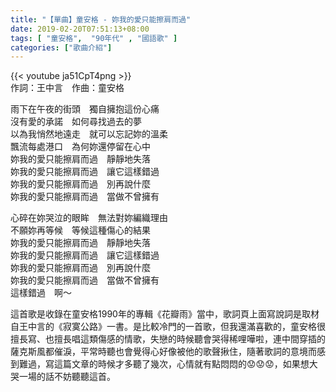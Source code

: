 ```yaml
---
title: "【單曲】童安格 - 妳我的愛只能擦肩而過"
date: 2019-02-20T07:51:13+08:00
tags: [ "童安格",  "90年代" , "國語歌" ] 
categories: ["歌曲介紹"]
---
```


{{< youtube ja51CpT4png >}}
<br/>
作詞：王中言　作曲：童安格  

雨下在午夜的街頭　獨自擁抱這份心痛  
沒有愛的承諾　如何尋找過去的夢  
以為我悄然地遠走　就可以忘記妳的溫柔  
飄流每處港口　為何妳還停留在心中  
妳我的愛只能擦肩而過　靜靜地失落  
妳我的愛只能擦肩而過　讓它這樣錯過  
妳我的愛只能擦肩而過　別再說什麼  
妳我的愛只能擦肩而過　當做不曾擁有  

心碎在妳哭泣的眼眸　無法對妳編織理由  
不願妳再等候　等候這種傷心的結果  
妳我的愛只能擦肩而過　靜靜地失落  
妳我的愛只能擦肩而過　讓它這樣錯過  
妳我的愛只能擦肩而過　別再說什麼  
妳我的愛只能擦肩而過　當做不曾擁有  
這樣錯過　啊～
<!--more-->
這首歌是收錄在童安格1990年的專輯《花瓣雨》當中，歌詞頁上面寫說詞是取材自王中言的《寂寞公路》一書。是比較冷門的一首歌，但我還滿喜歡的，童安格很擅長寫、也擅長唱這類傷感的情歌，失戀的時候聽會哭得稀哩嘩啦，連中間穿插的薩克斯風都催淚，平常時聽也會覺得心好像被他的歌聲揪住，隨著歌詞的意境而感到難過，寫這篇文章的時候才多聽了幾次，心情就有點悶悶的😟😟😟，如果想大哭一場的話不妨聽聽這首。
<br/>
<br/>
